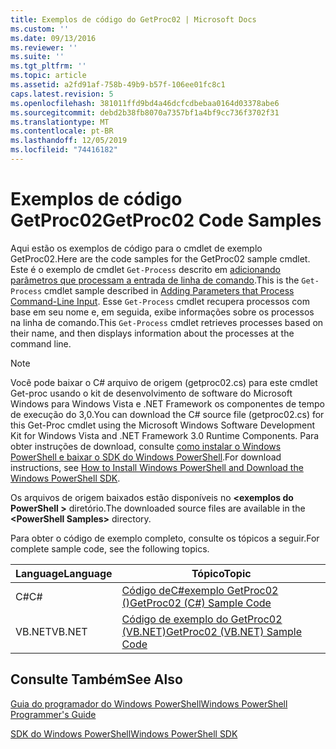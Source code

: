 ```yaml
---
title: Exemplos de código do GetProc02 | Microsoft Docs
ms.custom: ''
ms.date: 09/13/2016
ms.reviewer: ''
ms.suite: ''
ms.tgt_pltfrm: ''
ms.topic: article
ms.assetid: a2fd91af-758b-49b9-b57f-106ee01fc8c1
caps.latest.revision: 5
ms.openlocfilehash: 381011ffd9bd4a46dcfcdbebaa0164d03378abe6
ms.sourcegitcommit: debd2b38fb8070a7357bf1a4bf9cc736f3702f31
ms.translationtype: MT
ms.contentlocale: pt-BR
ms.lasthandoff: 12/05/2019
ms.locfileid: "74416182"
---
```

# <a name="getproc02-code-samples"></a><span data-ttu-id="7b41b-102">Exemplos de código GetProc02</span><span class="sxs-lookup"><span data-stu-id="7b41b-102">GetProc02 Code Samples</span></span>

<span data-ttu-id="7b41b-103">Aqui estão os exemplos de código para o cmdlet de exemplo GetProc02.</span><span class="sxs-lookup"><span data-stu-id="7b41b-103">Here are the code samples for the GetProc02 sample cmdlet.</span></span> <span data-ttu-id="7b41b-104">Este é o exemplo de cmdlet `Get-Process` descrito em [adicionando parâmetros que processam a entrada de linha de comando](../cmdlet/adding-parameters-that-process-command-line-input.md).</span><span class="sxs-lookup"><span data-stu-id="7b41b-104">This is the `Get-Process` cmdlet sample described in [Adding Parameters that Process Command-Line Input](../cmdlet/adding-parameters-that-process-command-line-input.md).</span></span> <span data-ttu-id="7b41b-105">Esse `Get-Process` cmdlet recupera processos com base em seu nome e, em seguida, exibe informações sobre os processos na linha de comando.</span><span class="sxs-lookup"><span data-stu-id="7b41b-105">This `Get-Process` cmdlet retrieves processes based on their name, and then displays information about the processes at the command line.</span></span>

> [!NOTE]
> <span data-ttu-id="7b41b-106">Você pode baixar o C# arquivo de origem (getproc02.cs) para este cmdlet Get-proc usando o kit de desenvolvimento de software do Microsoft Windows para Windows Vista e .NET Framework os componentes de tempo de execução do 3,0.</span><span class="sxs-lookup"><span data-stu-id="7b41b-106">You can download the C# source file (getproc02.cs) for this Get-Proc cmdlet using the Microsoft Windows Software Development Kit for Windows Vista and .NET Framework 3.0 Runtime Components.</span></span> <span data-ttu-id="7b41b-107">Para obter instruções de download, consulte [como instalar o Windows PowerShell e baixar o SDK do Windows PowerShell](/powershell/scripting/developer/installing-the-windows-powershell-sdk).</span><span class="sxs-lookup"><span data-stu-id="7b41b-107">For download instructions, see [How to Install Windows PowerShell and Download the Windows PowerShell SDK](/powershell/scripting/developer/installing-the-windows-powershell-sdk).</span></span>
>
> <span data-ttu-id="7b41b-108">Os arquivos de origem baixados estão disponíveis no **\<exemplos do PowerShell >** diretório.</span><span class="sxs-lookup"><span data-stu-id="7b41b-108">The downloaded source files are available in the **\<PowerShell Samples>** directory.</span></span>

<span data-ttu-id="7b41b-109">Para obter o código de exemplo completo, consulte os tópicos a seguir.</span><span class="sxs-lookup"><span data-stu-id="7b41b-109">For complete sample code, see the following topics.</span></span>

|<span data-ttu-id="7b41b-110">Language</span><span class="sxs-lookup"><span data-stu-id="7b41b-110">Language</span></span>|<span data-ttu-id="7b41b-111">Tópico</span><span class="sxs-lookup"><span data-stu-id="7b41b-111">Topic</span></span>|
|--------------|-----------|
|<span data-ttu-id="7b41b-112">C#</span><span class="sxs-lookup"><span data-stu-id="7b41b-112">C#</span></span>|[<span data-ttu-id="7b41b-113">Código deC#exemplo GetProc02 ()</span><span class="sxs-lookup"><span data-stu-id="7b41b-113">GetProc02 (C#) Sample Code</span></span>](./getproc02-csharp-sample-code.md)|
|<span data-ttu-id="7b41b-114">VB.NET</span><span class="sxs-lookup"><span data-stu-id="7b41b-114">VB.NET</span></span>|[<span data-ttu-id="7b41b-115">Código de exemplo do GetProc02 (VB.NET)</span><span class="sxs-lookup"><span data-stu-id="7b41b-115">GetProc02 (VB.NET) Sample Code</span></span>](./getproc02-vb-net-sample-code.md)|

## <a name="see-also"></a><span data-ttu-id="7b41b-116">Consulte Também</span><span class="sxs-lookup"><span data-stu-id="7b41b-116">See Also</span></span>

[<span data-ttu-id="7b41b-117">Guia do programador do Windows PowerShell</span><span class="sxs-lookup"><span data-stu-id="7b41b-117">Windows PowerShell Programmer's Guide</span></span>](./windows-powershell-programmer-s-guide.md)

[<span data-ttu-id="7b41b-118">SDK do Windows PowerShell</span><span class="sxs-lookup"><span data-stu-id="7b41b-118">Windows PowerShell SDK</span></span>](../windows-powershell-reference.md)
